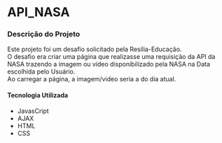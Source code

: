 # API_NASA
  
 ### Descrição do Projeto


Este projeto foi um desafio solicitado pela Resilia-Educação.<br>
O desafio era criar uma página que realizasse uma requisição da API da NASA trazendo a imagem ou vídeo disponibilizado pela NASA na Data escolhida pelo Usuário.<br>
Ao carregar a página, a imagem/video seria a do dia atual.

#### Tecnologia Utilizada
- JavasCript
- AJAX
- HTML
- CSS
